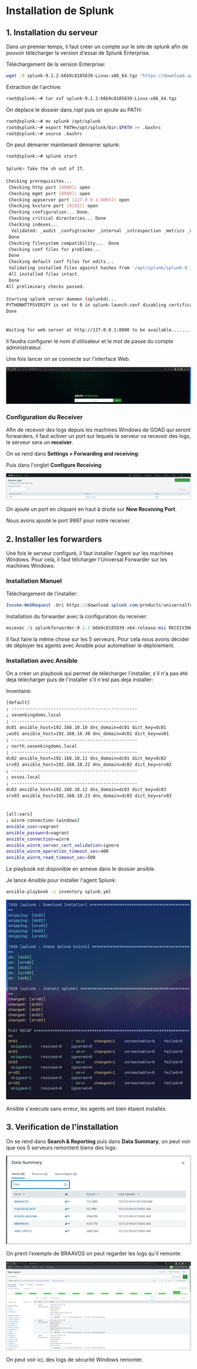# Installation de Splunk

## 1. Installation du serveur

Dans un premier temps, il faut créer un compte sur le site de splunk afin de pouvoir télécharger la version d'essai de Splunk Enterprise.

Téléchargement de la version Enterprise:

```bash
wget -O splunk-9.1.2-b6b9c8185839-Linux-x86_64.tgz "https://download.splunk.com/products/splunk/releases/9.1.2/linux/splunk-9.1.2-b6b9c8185839-Linux-x86_64.tgz"
```

Extraction de l'archive:

```bash
root@splunk:~# tar xvf splunk-9.1.2-b6b9c8185839-Linux-x86_64.tgz
```

On déplace le dossier dans /opt puis on ajoute au PATH:

```bash
root@splunk:~# mv splunk /opt/splunk
root@splunk:~# export PATH=/opt/splunk/bin:$PATH >> .bashrc
root@splunk:~# source .bashrc
```

On peut démarrer maintenant démarrer splunk:

```bash
root@splunk:~# splunk start

Splunk> Take the sh out of IT.

Checking prerequisites...
 Checking http port [8000]: open
 Checking mgmt port [8089]: open
 Checking appserver port [127.0.0.1:8065]: open
 Checking kvstore port [8191]: open
 Checking configuration... Done.
 Checking critical directories... Done
 Checking indexes...
  Validated: _audit _configtracker _internal _introspection _metrics _metrics_rollup _telemetry _thefishbucket history main summary
 Done
 Checking filesystem compatibility...  Done
 Checking conf files for problems...
 Done
 Checking default conf files for edits...
 Validating installed files against hashes from '/opt/splunk/splunk-9.1.2-b6b9c8185839-linux-2.6-x86_64-manifest'
 All installed files intact.
 Done
All preliminary checks passed.

Starting splunk server daemon (splunkd)...  
PYTHONHTTPSVERIFY is set to 0 in splunk-launch.conf disabling certificate validation for the httplib and urllib libraries shipped with the embedded Python interpreter; must be set to "1" for increased security
Done


Waiting for web server at http://127.0.0.1:8000 to be available............... Done
```

Il faudra configurer le nom d'utilisateur et le mot de passe du compte administrateur.

Une fois lancer on se connecte sur l'interface Web.

![Splunk Login](img/image.png)

### Configuration du Receiver

Afin de recevoir des logs depuis les machines Windows de GOAD qui seront forwarders, il faut activer un port sur lequels le serveur va recevoir des logs, le serveur sera un __receiver__.

On se rend dans __Settings > Forwarding and receiving__:

Puis dans l'onglet __Configure Receiving__

![Alt text](img/receiver.png)

On ajoute un port en cliquant en haut à droite sur __New Receiving Port__.

Nous avons ajouté le port 9997 pour notre receiver.

## 2. Installer les forwarders

Une fois le serveur configuré, il faut installer l'agent sur les machines Windows. Pour cela, il faut télcharger l'Universal Forwarder sur les machines Windows:

### Installation Manuel

Téléchargement de l'installer:

```powershell
Invoke-WebRequest -Uri https://download.splunk.com/products/universalforwarder/releases/9.1.2/windows/splunkforwarder-9.1.2-b6b9c8185839-x64-release.msi -OutFile splunkforwarder-9.1.2-b6b9c8185839-x64-release.msi
```

Installation du forwarder avec la configuration du receiver:

```powershell
msiexec /i splunkforwarder-9.1.2-b6b9c8185839-x64-release.msi RECEIVING_INDEXER="192.168.10.51:9997" WINEVENTLOG_SEC_ENABLE=1 WINEVENTLOG_SYS_ENABLE=1 AGREETOLICENSE=Yes /quiet
```

Il faut faire la même chose sur les 5 serveurs. Pour cela nous avons décider de déployer les agents avec Ansible pour automatiser le déploiement.

### Installation avec Ansible

On a créer un playbook qui permet de télécharger l'installer, s'il n'a pas été deja télécharger puis de l'installer s'il n'est pas deja installer:

Inventaire:

```bash
[default]
; ------------------------------------------------
; sevenkingdoms.local
; ------------------------------------------------
dc01 ansible_host=192.168.10.10 dns_domain=dc01 dict_key=dc01
;ws01 ansible_host=192.168.10.30 dns_domain=dc01 dict_key=ws01
; ------------------------------------------------
; north.sevenkingdoms.local
; ------------------------------------------------
dc02 ansible_host=192.168.10.11 dns_domain=dc01 dict_key=dc02
srv02 ansible_host=192.168.10.22 dns_domain=dc02 dict_key=srv02
; ------------------------------------------------
; essos.local
; ------------------------------------------------
dc03 ansible_host=192.168.10.12 dns_domain=dc03 dict_key=dc03
srv03 ansible_host=192.168.10.23 dns_domain=dc03 dict_key=srv03


[all:vars]
; winrm connection (windows)
ansible_user=vagrant
ansible_password=vagrant
ansible_connection=winrm
ansible_winrm_server_cert_validation=ignore
ansible_winrm_operation_timeout_sec=400
ansible_winrm_read_timeout_sec=500
```

Le playbook est disponible en annexe dans le dossier ansible.

Je lance Ansible pour installer l'agent Splunk:

```bash
ansible-playbook -i inventory splunk.yml
```

![Ansible](img/playbook.png)

Ansible s'execute sans erreur, les agents ont bien étaient installés.

## 3. Verification de l'installation

On se rend dans __Search & Reporting__ puis dans __Data Summary__, on peut voir que nos 5 serveurs remontent biens des logs:

![Logs](img/logs.png)

On prent l'exemple de BRAAVOS on peut regarder les logs qu'il remonte:

![Windows](img/braavos.png)

On peut voir ici, des logs de sécurité Windows remonter.

